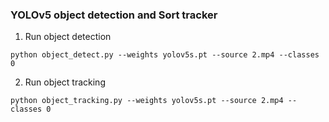 
### YOLOv5 object detection and Sort tracker
1. Run object detection
```
python object_detect.py --weights yolov5s.pt --source 2.mp4 --classes 0
```
2. Run object tracking
```
python object_tracking.py --weights yolov5s.pt --source 2.mp4 --classes 0
```